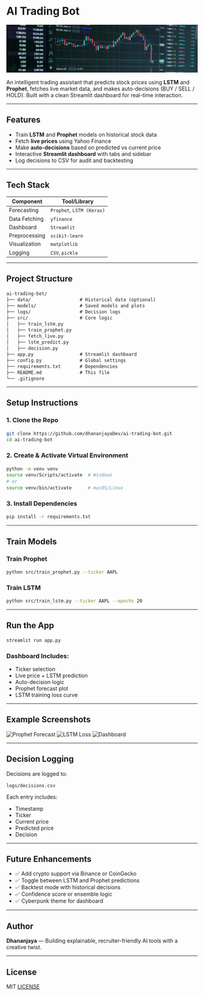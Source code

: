 # AI Trading Bot

![Banner](https://github.com/dhananjayaDev/ai-trading-bot/blob/main/trading-bot-banner.png)

An intelligent trading assistant that predicts stock prices using **LSTM** and **Prophet**, fetches live market data, and makes auto-decisions (BUY / SELL / HOLD). Built with a clean Streamlit dashboard for real-time interaction.

---

## Features

-  Train **LSTM** and **Prophet** models on historical stock data
-  Fetch **live prices** using Yahoo Finance
-  Make **auto-decisions** based on predicted vs current price
-  Interactive **Streamlit dashboard** with tabs and sidebar
-  Log decisions to CSV for audit and backtesting

---

## Tech Stack

| Component     | Tool/Library        |
|---------------|---------------------|
| Forecasting   | `Prophet`, `LSTM (Keras)` |
| Data Fetching | `yfinance`          |
| Dashboard     | `Streamlit`         |
| Preprocessing | `scikit-learn`      |
| Visualization | `matplotlib`        |
| Logging       | `CSV`, `pickle`     |

---

## Project Structure

```
ai-trading-bot/
├── data/                  # Historical data (optional)
├── models/                # Saved models and plots
├── logs/                  # Decision logs
├── src/                   # Core logic
│   ├── train_lstm.py
│   ├── train_prophet.py
│   ├── fetch_live.py
│   ├── lstm_predict.py
│   ├── decision.py
├── app.py                 # Streamlit dashboard
├── config.py              # Global settings
├── requirements.txt       # Dependencies
├── README.md              # This file
└── .gitignore
```

---

## Setup Instructions

### 1. Clone the Repo

```bash
git clone https://github.com/dhananjayaDev/ai-trading-bot.git
cd ai-trading-bot
```

### 2. Create & Activate Virtual Environment

```bash
python -m venv venv
source venv/Scripts/activate  # Windows
# or
source venv/bin/activate      # macOS/Linux
```

### 3. Install Dependencies

```bash
pip install -r requirements.txt
```

---

## Train Models

### Train Prophet

```bash
python src/train_prophet.py --ticker AAPL
```

### Train LSTM

```bash
python src/train_lstm.py --ticker AAPL --epochs 20
```

---

## Run the App

```bash
streamlit run app.py
```

### Dashboard Includes:
-  Ticker selection
-  Live price + LSTM prediction
-  Auto-decision logic
-  Prophet forecast plot
-  LSTM training loss curve

---

##  Example Screenshots

![Prophet Forecast](models/AAPL_prophet_forecast.png)
![LSTM Loss](models/AAPL_lstm_loss.png)
![Dashboard](screenshots/dashboard.png)

---

##  Decision Logging

Decisions are logged to:

```
logs/decisions.csv
```

Each entry includes:
- Timestamp
- Ticker
- Current price
- Predicted price
- Decision

---

##  Future Enhancements

- ✅ Add crypto support via Binance or CoinGecko
- ✅ Toggle between LSTM and Prophet predictions
- ✅ Backtest mode with historical decisions
- ✅ Confidence score or ensemble logic
- ✅ Cyberpunk theme for dashboard

---

##  Author

**Dhananjaya** — Building explainable, recruiter-friendly AI tools with a creative twist.

---

##  License

MIT [LICENSE](https://github.com/dhananjayaDev/ai-trading-bot?tab=MIT-1-ov-file)

